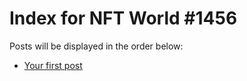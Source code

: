 # Index for NFT World #1456
Posts will be displayed in the order below:

- [Your first post](./001-first.md)

